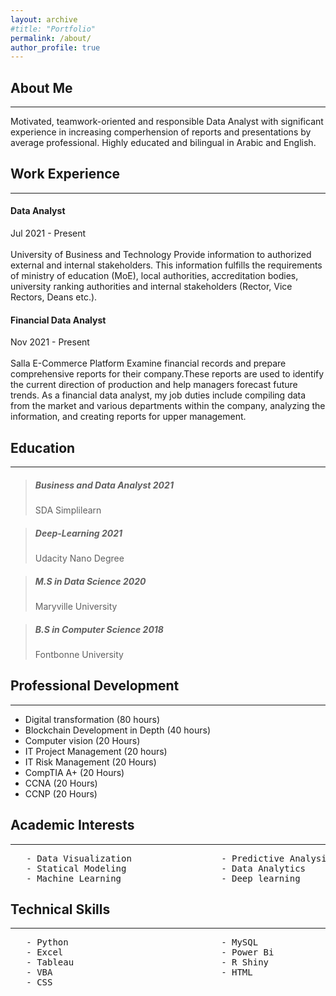 ```yaml
---
layout: archive
#title: "Portfolio"
permalink: /about/
author_profile: true
---
```


  
## About Me

---

Motivated, teamwork-oriented and responsible Data Analyst with significant experience in increasing comperhension of reports and presentations by average professional. Highly educated and bilingual in Arabic and English.



## Work Experience

---

#### Data Analyst
Jul 2021 - Present <br><br> University of Business and Technology
Provide information to authorized external and internal stakeholders. This information fulfills the requirements of ministry of education (MoE), local authorities, accreditation bodies, university ranking authorities and internal stakeholders (Rector, Vice Rectors, Deans etc.).


#### Financial Data Analyst
Nov 2021 - Present <br><br>Salla E-Commerce Platform
Examine financial records and prepare comprehensive reports for their company.These reports are used to identify the current direction of production and help managers forecast future trends. As a financial data analyst, my job duties include compiling data from the market and various departments within the company, analyzing the information, and creating reports for upper management.


## Education

---

> ##### Business and Data Analyst 2021
> SDA Simplilearn

> ##### Deep-Learning 2021
> Udacity Nano Degree

> ##### M.S in Data Science 2020
> Maryville University

> ##### B.S in Computer Science 2018
> Fontbonne University


## Professional Development

---

- Digital transformation (80 hours)
- Blockchain Development in Depth (40 hours)
- Computer vision (20 Hours)
- IT Project Management (20 hours)
- IT Risk Management (20 Hours)
- CompTIA A+ (20 Hours)
- CCNA (20 Hours)
- CCNP (20 Hours)


## Academic Interests

---

<pre>
   - Data Visualization                 - Predictive Analysis
   - Statical Modeling                  - Data Analytics
   - Machine Learning                   - Deep learning
</pre>

## Technical Skills

---

<pre>
   - Python                             - MySQL
   - Excel                              - Power Bi 
   - Tableau                            - R Shiny
   - VBA                                - HTML
   - CSS
</pre>
